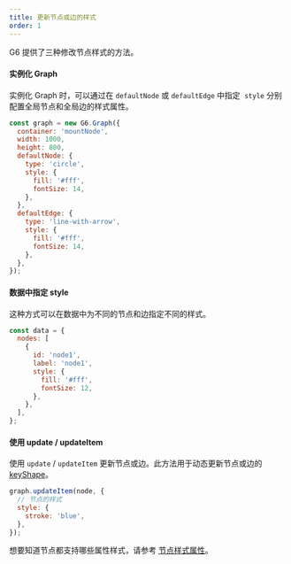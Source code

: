 ```yaml
---
title: 更新节点或边的样式
order: 1
---
```


G6 提供了三种修改节点样式的方法。

#### 实例化 Graph

实例化 Graph 时，可以通过在 `defaultNode` 或 `defaultEdge` 中指定  `style` 分别配置全局节点和全局边的样式属性。

```javascript
const graph = new G6.Graph({
  container: 'mountNode',
  width: 1000,
  height: 800,
  defaultNode: {
    type: 'circle',
    style: {
      fill: '#fff',
      fontSize: 14,
    },
  },
  defaultEdge: {
    type: 'line-with-arrow',
    style: {
      fill: '#fff',
      fontSize: 14,
    },
  },
});
```

#### 数据中指定 style

这种方式可以在数据中为不同的节点和边指定不同的样式。

```javascript
const data = {
  nodes: [
    {
      id: 'node1',
      label: 'node1',
      style: {
        fill: '#fff',
        fontSize: 12,
      },
    },
  ],
};
```

#### 使用 update / updateItem

使用 `update` / `updateItem` 更新节点或边。此方法用于动态更新节点或边的 [keyShape](/zh/docs/manual/middle/elements/shape/shape-keyshape)。

```javascript
graph.updateItem(node, {
  // 节点的样式
  style: {
    stroke: 'blue',
  },
});
```

想要知道节点都支持哪些属性样式，请参考 [节点样式属性](/zh/docs/manual/middle/elements/nodes/defaultNode/#样式属性-style)。
